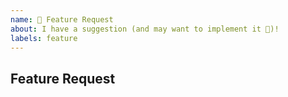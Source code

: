 ```yaml
---
name: 🚀 Feature Request
about: I have a suggestion (and may want to implement it 🙂)!
labels: feature
---
```


## Feature Request

<!-- For feature requests, we don't impose any style. But please leave the headline! -->
